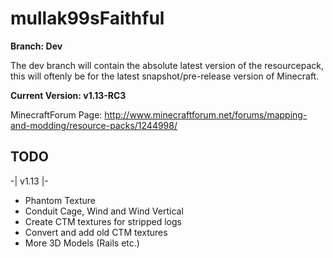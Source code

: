 # mullak99sFaithful

**Branch: Dev**

The dev branch will contain the absolute latest version of the resourcepack, this will oftenly be for the latest snapshot/pre-release version of Minecraft.

**Current Version: v1.13-RC3**

MinecraftForum Page: http://www.minecraftforum.net/forums/mapping-and-modding/resource-packs/1244998/

## TODO

-| v1.13 |-

- Phantom Texture
- Conduit Cage, Wind and Wind Vertical
- Create CTM textures for stripped logs
- Convert and add old CTM textures
- More 3D Models (Rails etc.)
